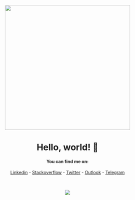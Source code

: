
<div align="center">

<img src="https://i.imgur.com/8MupZHY.gif" width="400px" />
  
<br> 

# Hello, world! 👋

#### You can find me on:
[Linkedin](https://www.linkedin.com/in/hootan-ht-31888a157) - [Stackoverflow](https://stackoverflow.com/users/10358773/hootanht) - [Twitter](https://twitter.com/hootanht) - [Outlook](mailto:hootanhemmati@outlook.com) - [Telegram](http://t.me/hootanht)

<br>
<br>

<img src="https://github-readme-stats.vercel.app/api?username=hootanht&show_icons=true" />

<br>
<br>

</div>
